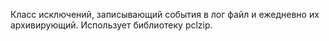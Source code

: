 Класс исключений, записывающий события в лог файл и ежедневно их архивирующий.
Использует библиотеку pclzip.
